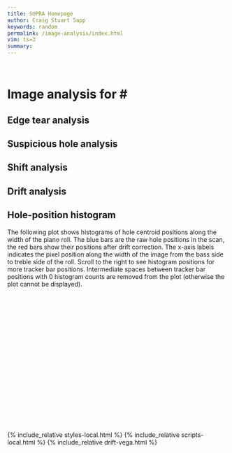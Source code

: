 ```yaml
---
title: SUPRA Homepage
author: Craig Stuart Sapp
keywords: random
permalink: /image-analysis/index.html
vim: ts=3
summary: 
---
```


<i onclick='displayPrevDruid()' title='Go to previous roll (left-arrow)' class='navy fa fa-caret-left'></i>&nbsp;
<i onclick='displayNextDruid()' title='Go to next roll (right-arrow)' class='navy fa fa-caret-right'></i>

# Image analysis for <span id="druid"></span>#

<style>
.navy {
	font-size: 3rem;
	color: #999;
}
.navy:hover {
	color: #8b1515;
	cursor: pointer;
}
</style>


<div id="plot"></div>
<div id="info"></div>



<!--
<div id="info"></div>
<div style="height:300px; overflow-y:visible; overflow-x:scroll; width:100%;" id="image"></div>
<div id="analysis"></div>
-->


<h2> Edge tear analysis</h2>
<div style="width:100%;" id="tear"></div>


<h2> Suspicious hole analysis</h2>
<div style="width:100%;" id="holes"></div>


<h2> Shift analysis</h2>
<div style="width:100%;" id="shifts"></div>


<h2> Drift analysis</h2>
<div style="width:100%;" id="drift"></div>

<h2> Hole-position histogram</h2>

The following plot shows histograms of hole centroid positions along
the width of the piano roll.  The blue bars are the raw hole positions
in the scan, the red bars show their positions after drift correction.
The x-axis labels indicates the pixel position along the width of
the image from the bass side to treble side of the roll.  Scroll
to the right to see histogram positions for more tracker bar
positions. Intermediate spaces between tracker bar positions with
0 histogram counts are removed from the plot (otherwise the plot
cannot be displayed).

<div style="overflow-y:visible; overflow-x: scroll; width:100%;" id="hole-histogram-0"></div>
<div style="overflow-y:visible; overflow-x: scroll; width:100%;" id="hole-histogram-1"></div>
<div style="overflow-y:visible; overflow-x: scroll; width:100%;" id="hole-histogram-2"></div>
<div style="overflow-y:visible; overflow-x: scroll; width:100%;" id="hole-histogram-3"></div>
<div style="overflow-y:visible; overflow-x: scroll; width:100%;" id="hole-histogram-4"></div>
<div style="overflow-y:visible; overflow-x: scroll; width:100%;" id="hole-histogram-5"></div>
<div style="overflow-y:visible; overflow-x: scroll; width:100%;" id="hole-histogram-6"></div>
<div style="overflow-y:visible; overflow-x: scroll; width:100%;" id="hole-histogram-7"></div>

<div style="height:300px"></div>

{% include_relative styles-local.html %}
{% include_relative scripts-local.html %}
{% include_relative drift-vega.html %}



